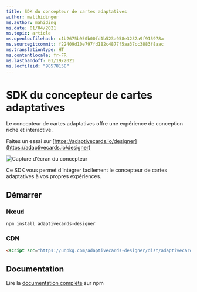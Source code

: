 ```yaml
---
title: SDK du concepteur de cartes adaptatives
author: matthidinger
ms.author: mahiding
ms.date: 01/04/2021
ms.topic: article
ms.openlocfilehash: c1b2675b950b00fd1b523a958e3232a9f915978a
ms.sourcegitcommit: f22409d10e797fd182c4877f5aa37cc3883f8aac
ms.translationtype: HT
ms.contentlocale: fr-FR
ms.lasthandoff: 01/19/2021
ms.locfileid: "98578158"
---
```

# <a name="adaptive-cards-designer-sdk"></a>SDK du concepteur de cartes adaptatives

Le concepteur de cartes adaptatives offre une expérience de conception riche et interactive.

Faites un essai sur [https://adaptivecards.io/designer](https://adaptivecards.io/designer)

![Capture d’écran du concepteur](../content/designer.png)

Ce SDK vous permet d’intégrer facilement le concepteur de cartes adaptatives à vos propres expériences.

## <a name="get-started"></a>Démarrer

### <a name="node"></a>Nœud

```console
npm install adaptivecards-designer
```

### <a name="cdn"></a>CDN

```html
<script src="https://unpkg.com/adaptivecards-designer/dist/adaptivecards-designer.js"></script>
```

## <a name="documentation"></a>Documentation 

Lire la [documentation complète](https://www.npmjs.com/package/adaptivecards-designer) sur npm
